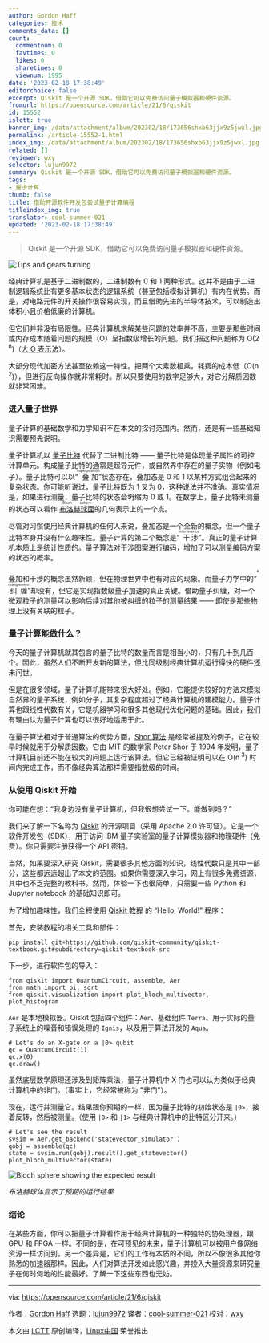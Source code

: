 ```yaml
---
author: Gordon Haff
categories: 技术
comments_data: []
count:
  commentnum: 0
  favtimes: 0
  likes: 0
  sharetimes: 0
  viewnum: 1995
date: '2023-02-18 17:38:49'
editorchoice: false
excerpt: Qiskit 是一个开源 SDK，借助它可以免费访问量子模拟器和硬件资源。
fromurl: https://opensource.com/article/21/6/qiskit
id: 15552
islctt: true
banner_img: /data/attachment/album/202302/18/173656shxb63jjx9z5jwxl.jpg
permalink: /article-15552-1.html
index_img: /data/attachment/album/202302/18/173656shxb63jjx9z5jwxl.jpg.thumb.jpg
related: []
reviewer: wxy
selector: lujun9972
summary: Qiskit 是一个开源 SDK，借助它可以免费访问量子模拟器和硬件资源。
tags:
- 量子计算
thumb: false
title: 借助开源软件开发包尝试量子计算编程
titleindex_img: true
translator: cool-summer-021
updated: '2023-02-18 17:38:49'
---
```



> 
> Qiskit 是一个开源 SDK，借助它可以免费访问量子模拟器和硬件资源。
> 
> 
> 


![](/data/attachment/album/202302/18/173656shxb63jjx9z5jwxl.jpg "Tips and gears turning")


经典计算机是基于二进制数的，二进制数有 0 和 1 两种形式。这并不是由于二进制逻辑系统比有更多基本状态的逻辑系统（甚至包括模拟计算机）有内在优势。而是，对电路元件的开关操作很容易实现，而且借助先进的半导体技术，可以制造出体积小且价格低廉的计算机。


但它们并非没有局限性。经典计算机求解某些问题的效率并不高，主要是那些时间或内存成本随着问题的规模（O）呈指数级增长的问题。我们把这种问题称为 O(2<sup> n</sup>)（[大 O 表示法](https://en.wikipedia.org/wiki/Big_O_notation)）。


大部分现代加密方法甚至依赖这一特性。把两个大素数相乘，耗费的成本低（O(n<sup> 2</sup>)），但进行反向操作就非常耗时。所以只要使用的数字足够大，对它分解质因数就非常困难。


### 进入量子世界


量子计算的基础数学和力学知识不在本文的探讨范围内。然而，还是有一些基础知识需要预先说明。


量子计算机以 [量子比特](https://en.wikipedia.org/wiki/Qubit) 代替了二进制比特 —— 量子比特是体现量子属性的可控计算单元。构成量子比特的通常是超导元件，或自然界中存在的量子实物（例如电子）。量子比特可以以“<ruby> 叠加 <rt>  superposition </rt></ruby>”状态存在，叠加态是 0 和 1 以某种方式组合起来的复杂状态。你可能听说过，量子比特既为 1 又为 0，这种说法并不准确。真实情况是，如果进行测量，量子比特的状态会坍缩为 0 或 1。在数学上，量子比特未测量的状态可以看作 <ruby> <a href="https://en.wikipedia.org/wiki/Bloch_sphere">  布洛赫球面 </a> <rt>  Bloch sphere </rt></ruby> 的几何表示上的一个点。


尽管对习惯使用经典计算机的任何人来说，叠加态是一个全新的概念，但一个量子比特本身并没有什么趣味性。量子计算的第二个概念是“<ruby> 干涉 <rt>  interference </rt></ruby>”。真正的量子计算机本质上是统计性质的。量子算法对干涉图案进行编码，增加了可以测量编码方案的状态的概率。


叠加和干涉的概念虽然新颖，但在物理世界中也有对应的现象。而量子力学中的“<ruby> 纠缠 <rt>  entanglement </rt></ruby>”却没有，但它是实现指数级量子加速的真正关键。借助量子纠缠，对一个微观粒子的测量可以影响后续对其他被纠缠的粒子的测量结果 —— 即使是那些物理上没有关联的粒子。


### 量子计算能做什么？


今天的量子计算机就其包含的量子比特的数量而言是相当小的，只有几十到几百个。因此，虽然人们不断开发新的算法，但比同级别经典计算机运行得快的硬件还未问世。


但是在很多领域，量子计算机能带来很大好处。例如，它能提供较好的方法来模拟自然界的量子系统，例如分子，其复杂程度超过了经典计算机的建模能力。量子计算也跟线性代数有关，它是机器学习和很多其他现代优化问题的基础。因此，我们有理由认为量子计算也可以很好地适用于此。


在量子算法相对于普通算法的优势方面，[Shor 算法](https://en.wikipedia.org/wiki/Shor%27s_algorithm) 是经常被提及的例子，它在较早时候就用于分解质因数。它由 MIT 的数学家 Peter Shor 于 1994 年发明，量子计算机目前还不能在较大的问题上运行该算法。但它已经被证明可以在 O(n<sup> 3</sup>) 时间内完成工作，而不像经典算法那样需要指数级的时间。


### 从使用 Qiskit 开始


你可能在想：“我身边没有量子计算机，但我很想尝试一下。能做到吗？”


我们来了解一下名称为 [Qiskit](https://qiskit.org/) 的开源项目（采用 Apache 2.0 许可证）。它是一个软件开发包（SDK），用于访问 IBM 量子实验室的量子计算模拟器和物理硬件（免费）。你只需要注册获得一个 API 密钥。


当然，如果要深入研究 Qiskit，需要很多其他方面的知识，线性代数只是其中一部分，这些都远远超出了本文的范围。如果你需要深入学习，网上有很多免费资源，其中也不乏完整的教科书。然而，体验一下也很简单，只需要一些 Python 和 Jupyter notebook 的基础知识即可。


为了增加趣味性，我们全程使用 [Qiskit 教程](https://qiskit.org/textbook/preface.html) 的 “Hello, World!” 程序：


首先，安装教程的相关工具和部件：



```
pip install git+https://github.com/qiskit-community/qiskit-textbook.git#subdirectory=qiskit-textbook-src

```

下一步，进行软件包的导入：



```
from qiskit import QuantumCircuit, assemble, Aer
from math import pi, sqrt
from qiskit.visualization import plot_bloch_multivector, plot_histogram

```

`Aer` 是本地模拟器。Qiskit 包括四个组件：`Aer`、基础组件 `Terra`、用于实际的量子系统上的噪音和错误处理的 `Ignis`，以及用于算法开发的 `Aqua`。



```
# Let's do an X-gate on a |0> qubit
qc = QuantumCircuit(1)
qc.x(0)
qc.draw()

```

虽然底层数学原理还涉及到矩阵乘法，量子计算机中 X 门也可以认为类似于经典计算机中的非门。（事实上，它经常被称为 "非门"）。


现在，运行并测量它。结果跟你预期的一样，因为量子比特的初始状态是 `|0>`，接着反转，然后被测量。（使用 `|0>` 和 `|1>` 与经典计算机中的比特区分开来。）



```
# Let's see the result
svsim = Aer.get_backend('statevector_simulator')
qobj = assemble(qc)
state = svsim.run(qobj).result().get_statevector()
plot_bloch_multivector(state)

```

![Bloch sphere showing the expected result](/data/attachment/album/202302/18/173849zpxc3tpgojd4dcg7.png "Bloch sphere showing the expected result")


*布洛赫球体显示了预期的运行结果*


### 结论


在某些方面，你可以把量子计算看作用于经典计算机的一种独特的协处理器，跟 GPU 和 FPGA 一样。不同的是，在可预见的未来，量子计算机可以被用户像网络资源一样访问到。另一个差异是，它们的工作有本质的不同，所以不像很多其他你熟悉的加速器那样。因此，人们对算法开发如此感兴趣，并投入大量资源来研究量子在何时何地的性能最好。了解一下这些东西也无妨。




---


via: <https://opensource.com/article/21/6/qiskit>


作者：[Gordon Haff](https://opensource.com/users/ghaff) 选题：[lujun9972](https://github.com/lujun9972) 译者：[cool-summer-021](https://github.com/cool-summer-021) 校对：[wxy](https://github.com/wxy)


本文由 [LCTT](https://github.com/LCTT/TranslateProject) 原创编译，[Linux中国](https://linux.cn/) 荣誉推出